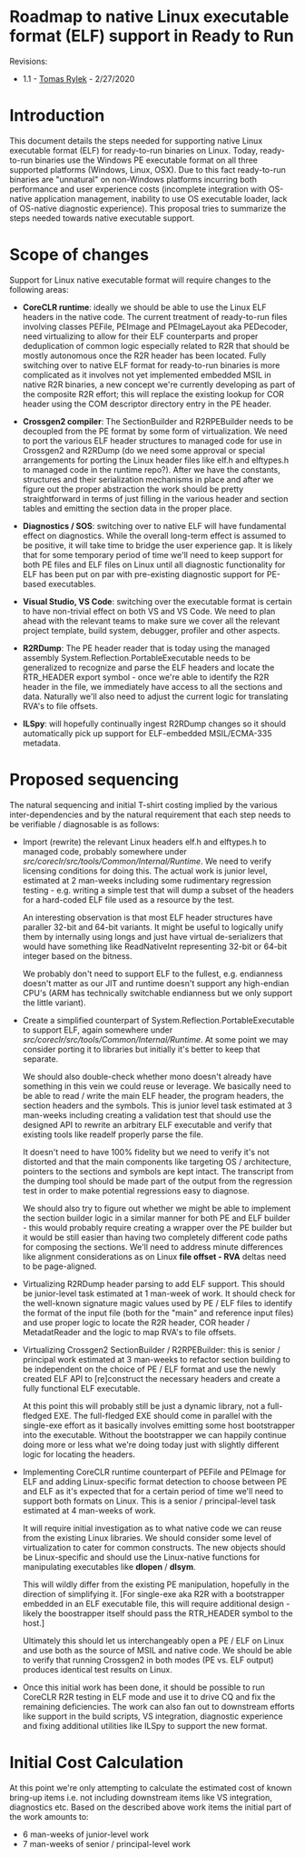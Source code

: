 Roadmap to native Linux executable format (ELF) support in Ready to Run
=======================================================================

Revisions:
* 1.1 - [Tomas Rylek](https://github.com/trylek) - 2/27/2020

# Introduction

This document details the steps needed for supporting native Linux executable
format (ELF) for ready-to-run binaries on Linux. Today, ready-to-run binaries
use the Windows PE executable format on all three supported platforms
(Windows, Linux, OSX). Due to this fact ready-to-run binaries are "unnatural"
on non-Windows platforms incurring both performance and user experience costs
(incomplete integration with OS-native application management, inability to
use OS executable loader, lack of OS-native diagnostic experience). This
proposal tries to summarize the steps needed towards native executable support.

# Scope of changes

Support for Linux native executable format will require changes to the following
areas:

* **CoreCLR runtime**: ideally we should be able to use the Linux ELF headers
  in the native code. The current treatment of ready-to-run files involving
  classes PEFile, PEImage and PEImageLayout aka PEDecoder, need virtualizing
  to allow for their ELF counterparts and proper deduplication of common logic
  especially related to R2R that should be mostly autonomous once the R2R header
  has been located. Fully switching over to native ELF format for ready-to-run
  binaries is more complicated as it involves not yet implemented embedded MSIL
  in native R2R binaries, a new concept we're currently developing as part of
  the composite R2R effort; this will replace the existing lookup for COR header
  using the COM descriptor directory entry in the PE header.

* **Crossgen2 compiler**: The SectionBuilder and R2RPEBuilder needs to be
  decoupled from the PE format by some form of virtualization. We need to
  port the various ELF header structures to managed code for use in Crossgen2
  and R2RDump (do we need some approval or special arrangements for porting
  the Linux header files like elf.h and elftypes.h to managed code in the runtime
  repo?). After we have the constants, structures and their serialization
  mechanisms in place and after we figure out the proper abstraction the work
  should be pretty straightforward in terms of just filling in the various header
  and section tables and emitting the section data in the proper place.

* **Diagnostics / SOS**: switching over to native ELF will have fundamental effect on
  diagnostics. While the overall long-term effect is assumed to be positive,
  it will take time to bridge the user experience gap. It is likely that for some
  temporary period of time we'll need to keep support for both PE files and ELF
  files on Linux until all diagnostic functionality for ELF has been put on par
  with pre-existing diagnostic support for PE-based executables.

* **Visual Studio, VS Code**: switching over the executable format is certain to
  have non-trivial effect on both VS and VS Code. We need to plan ahead with the
  relevant teams to make sure we cover all the relevant project template, build
  system, debugger, profiler and other aspects.

* **R2RDump**: The PE header reader that is today using the managed assembly
  System.Reflection.PortableExecutable needs to be generalized to recognize and
  parse the ELF headers and locate the RTR_HEADER export symbol - once we're able
  to identify the R2R header in the file, we immediately have access to all the
  sections and data. Naturally we'll also need to adjust the current logic for
  translating RVA's to file offsets.

* **ILSpy**: will hopefully continually ingest R2RDump changes so it should
  automatically pick up support for ELF-embedded MSIL/ECMA-335 metadata.

# Proposed sequencing

The natural sequencing and initial T-shirt costing implied by the various
inter-dependencies and by the natural requirement that each step needs to be
verifiable / diagnosable is as follows:

* Import (rewrite) the relevant Linux headers elf.h and elftypes.h to managed
  code, probably somewhere under *src/coreclr/src/tools/Common/Internal/Runtime*.
  We need to verify licensing conditions for doing this. The actual work is
  junior level, estimated at 2 man-weeks including some rudimentary regression
  testing - e.g. writing a simple test that will dump a subset of the headers
  for a hard-coded ELF file used as a resource by the test.
  
  An interesting observation is that most ELF header structures have
  paraller 32-bit and 64-bit variants. It might be useful to logically unify them
  by internally using longs and just have virtual de-serializers that would have
  something like ReadNativeInt representing 32-bit or 64-bit integer based on
  the bitness.
  
  We probably don't need to support ELF to the fullest, e.g. endianness doesn't
  matter as our JIT and runtime doesn't support any high-endian CPU's (ARM has
  technically switchable endianness but we only support the little variant).

* Create a simplified counterpart of System.Reflection.PortableExecutable to
  support ELF, again somewhere under *src/coreclr/src/tools/Common/Internal/Runtime*.
  At some point we may consider porting it to libraries but initially it's better
  to keep that separate.
  
  We should also double-check whether mono doesn't already have something in this
  vein we could reuse or leverage. We basically need to be able to read / write
  the main ELF header, the program headers, the section headers and the symbols.
  This is junior level task estimated at 3 man-weeks including creating a validation
  test that should use the designed API to rewrite an arbitrary ELF executable and
  verify that existing tools like readelf properly parse the file.
  
  It doesn't need to have 100% fidelity but we need to verify it's not distorted
  and that the main components like targeting OS / architecture, pointers to the
  sections and symbols are kept intact. The transcript from the dumping tool
  should be made part of the output from the regression test in order to make
  potential regressions easy to diagnose.
  
  We should also try to figure out whether we might be able to implement the
  section builder logic in a similar manner for both PE and ELF builder - this
  would probably require creating a wrapper over the PE builder but it would be
  still easier than having two completely different code paths for composing the
  sections. We'll need to address minute differences like alignment considerations
  as on Linux **file offset - RVA** deltas need to be page-aligned.

* Virtualizing R2RDump header parsing to add ELF support. This should be
  junior-level task estimated at 1 man-week of work. It should check for the
  well-known signature magic values used by PE / ELF files to identify the format
  of the input file (both for the "main" and reference input files) and use
  proper logic to locate the R2R header, COR header / MetadatReader and the logic
  to map RVA's to file offsets.

* Virtualizing Crossgen2 SectionBuilder / R2RPEBuilder: this is senior / principal
  work estimated at 3 man-weeks to refactor section building to be independent on
  the choice of PE / ELF format and use the newly created ELF API to [re]construct
  the necessary headers and create a fully functional ELF executable.

  At this point this will probably still be just a dynamic library, not a
  full-fledged EXE. The full-fledged EXE should come in parallel with the
  single-exe effort as it basically involves emitting some host bootstrapper into
  the executable. Without the bootstrapper we can happily continue doing more or
  less what we're doing today just with slightly different logic for locating
  the headers.

* Implementing CoreCLR runtime counterpart of PEFile and PEImage for ELF and
  adding Linux-specific format detection to choose between PE and ELF as it's
  expected that for a certain period of time we'll need to support both formats
  on Linux. This is a senior / principal-level task estimated at 4 man-weeks
  of work.
  
  It will require initial investigation as to what native code we can reuse
  from the existing Linux libraries. We should consider some level of
  virtualization to cater for common constructs. The new objects should be
  Linux-specific and should use the Linux-native functions for manipulating
  executables like **dlopen** / **dlsym**.
  
  This will wildly differ from the existing PE manipulation, hopefully
  in the direction of simplifying it. [For single-exe aka R2R with a
  bootstrapper embedded in an ELF executable file, this will require
  additional design - likely the boostrapper itself should pass the
  RTR_HEADER symbol to the host.]

  Ultimately this should let us interchangeably open a PE / ELF on Linux and
  use both as the source of MSIL and native code. We should be able to verify
  that running Crossgen2 in both modes (PE vs. ELF output) produces identical
  test results on Linux.

* Once this initial work has been done, it should be possible to run CoreCLR
  R2R testing in ELF mode and use it to drive CQ and fix the remaining
  deficiencies. The work can also fan out to downstream efforts like support
  in the build scripts, VS integration, diagnostic experience and fixing
  additional utilities like ILSpy to support the new format.

# Initial Cost Calculation

At this point we're only attempting to calculate the estimated cost of known
bring-up items i.e. not including downstream items like VS integration,
diagnostics etc. Based on the described above work items the initial part
of the work amounts to:

* 6 man-weeks of junior-level work
* 7 man-weeks of senior / principal-level work
